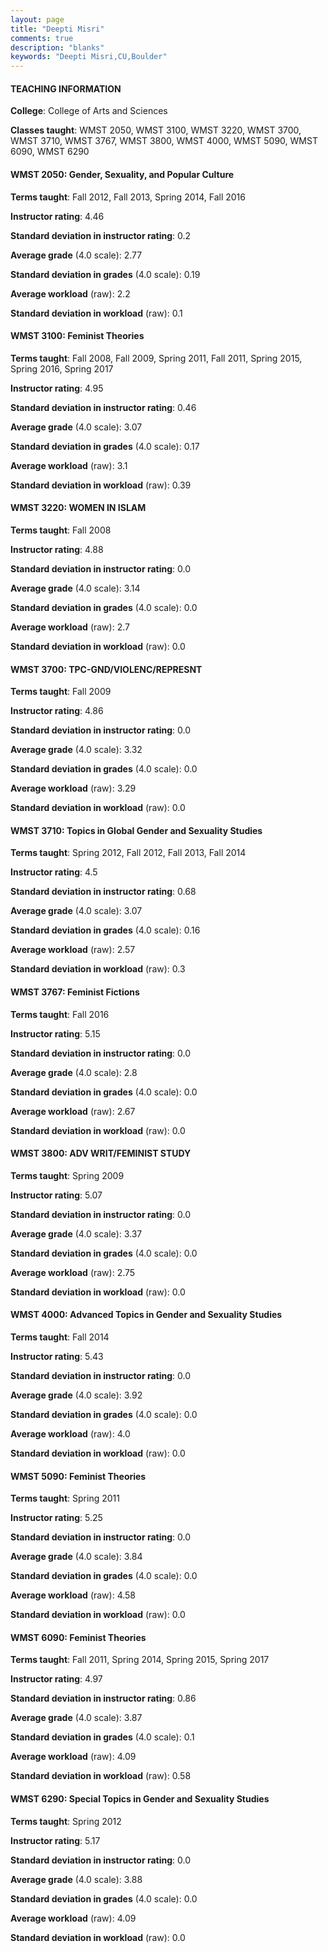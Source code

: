 ```yaml
---
layout: page
title: "Deepti Misri" 
comments: true
description: "blanks"
keywords: "Deepti Misri,CU,Boulder"
---
```

<head>
<script src="https://ajax.googleapis.com/ajax/libs/jquery/2.1.3/jquery.min.js"></script>
<script src="https://dl.dropboxusercontent.com/s/pc42nxpaw1ea4o9/highcharts.js?dl=0"></script>
<!-- <script src="../assets/js/highcharts.js"></script> -->
<style type="text/css">@font-face {
	font-family: "Bebas Neue";
	src: url(https://www.filehosting.org/file/details/544349/BebasNeue Regular.otf) format("opentype");
	}
	h1.Bebas { 
		font-family: "Bebas Neue", Verdana, Tahoma;
	}
</style>
</head>
	   
#### TEACHING INFORMATION

**College**: College of Arts and Sciences

**Classes taught**: WMST 2050, WMST 3100, WMST 3220, WMST 3700, WMST 3710, WMST 3767, WMST 3800, WMST 4000, WMST 5090, WMST 6090, WMST 6290

#### WMST 2050: Gender, Sexuality, and Popular Culture

**Terms taught**: Fall 2012, Fall 2013, Spring 2014, Fall 2016

**Instructor rating**: 4.46

**Standard deviation in instructor rating**: 0.2

**Average grade** (4.0 scale): 2.77

**Standard deviation in grades** (4.0 scale): 0.19

**Average workload** (raw): 2.2

**Standard deviation in workload** (raw): 0.1

#### WMST 3100: Feminist Theories

**Terms taught**: Fall 2008, Fall 2009, Spring 2011, Fall 2011, Spring 2015, Spring 2016, Spring 2017

**Instructor rating**: 4.95

**Standard deviation in instructor rating**: 0.46

**Average grade** (4.0 scale): 3.07

**Standard deviation in grades** (4.0 scale): 0.17

**Average workload** (raw): 3.1

**Standard deviation in workload** (raw): 0.39

#### WMST 3220: WOMEN IN ISLAM

**Terms taught**: Fall 2008

**Instructor rating**: 4.88

**Standard deviation in instructor rating**: 0.0

**Average grade** (4.0 scale): 3.14

**Standard deviation in grades** (4.0 scale): 0.0

**Average workload** (raw): 2.7

**Standard deviation in workload** (raw): 0.0

#### WMST 3700: TPC-GND/VIOLENC/REPRESNT

**Terms taught**: Fall 2009

**Instructor rating**: 4.86

**Standard deviation in instructor rating**: 0.0

**Average grade** (4.0 scale): 3.32

**Standard deviation in grades** (4.0 scale): 0.0

**Average workload** (raw): 3.29

**Standard deviation in workload** (raw): 0.0

#### WMST 3710: Topics in Global Gender and Sexuality Studies

**Terms taught**: Spring 2012, Fall 2012, Fall 2013, Fall 2014

**Instructor rating**: 4.5

**Standard deviation in instructor rating**: 0.68

**Average grade** (4.0 scale): 3.07

**Standard deviation in grades** (4.0 scale): 0.16

**Average workload** (raw): 2.57

**Standard deviation in workload** (raw): 0.3

#### WMST 3767: Feminist Fictions

**Terms taught**: Fall 2016

**Instructor rating**: 5.15

**Standard deviation in instructor rating**: 0.0

**Average grade** (4.0 scale): 2.8

**Standard deviation in grades** (4.0 scale): 0.0

**Average workload** (raw): 2.67

**Standard deviation in workload** (raw): 0.0

#### WMST 3800: ADV WRIT/FEMINIST STUDY

**Terms taught**: Spring 2009

**Instructor rating**: 5.07

**Standard deviation in instructor rating**: 0.0

**Average grade** (4.0 scale): 3.37

**Standard deviation in grades** (4.0 scale): 0.0

**Average workload** (raw): 2.75

**Standard deviation in workload** (raw): 0.0

#### WMST 4000: Advanced Topics in Gender and Sexuality Studies

**Terms taught**: Fall 2014

**Instructor rating**: 5.43

**Standard deviation in instructor rating**: 0.0

**Average grade** (4.0 scale): 3.92

**Standard deviation in grades** (4.0 scale): 0.0

**Average workload** (raw): 4.0

**Standard deviation in workload** (raw): 0.0

#### WMST 5090: Feminist Theories

**Terms taught**: Spring 2011

**Instructor rating**: 5.25

**Standard deviation in instructor rating**: 0.0

**Average grade** (4.0 scale): 3.84

**Standard deviation in grades** (4.0 scale): 0.0

**Average workload** (raw): 4.58

**Standard deviation in workload** (raw): 0.0

#### WMST 6090: Feminist Theories

**Terms taught**: Fall 2011, Spring 2014, Spring 2015, Spring 2017

**Instructor rating**: 4.97

**Standard deviation in instructor rating**: 0.86

**Average grade** (4.0 scale): 3.87

**Standard deviation in grades** (4.0 scale): 0.1

**Average workload** (raw): 4.09

**Standard deviation in workload** (raw): 0.58

#### WMST 6290: Special Topics in Gender and Sexuality Studies

**Terms taught**: Spring 2012

**Instructor rating**: 5.17

**Standard deviation in instructor rating**: 0.0

**Average grade** (4.0 scale): 3.88

**Standard deviation in grades** (4.0 scale): 0.0

**Average workload** (raw): 4.09

**Standard deviation in workload** (raw): 0.0

